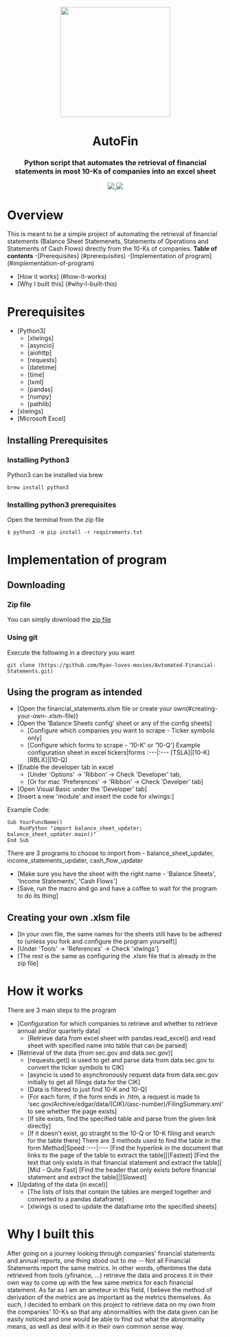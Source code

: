 <p align="center">
  <img style="-webkit-user-select: none; display: block; margin: auto; padding: env(safe-area-inset-top) env(safe-area-inset-right) env(safe-area-inset-bottom)   env(safe-area-inset-left); cursor: zoom-in;" src="https://mpng.subpng.com/20180610/kvb/kisspng-computer-icons-report-clip-art-fatality-analysis-reporting-system-5b1daa0cac57b9.3848326315286707327059.jpg" height = "256px" width = "256px">
  <h1 align="center">AutoFin</h1>
  <h3 align="center">Python script that automates the retrieval of financial statements in most 10-Ks of companies into an excel sheet</h3>
  <p align="center">
    <a href="https://lxml.de/index.html">
	    <img src="https://img.shields.io/badge/built%20with-lxml-green.svg" />
    </a>
    <a href="https://www.python.org/">
    	<img src="https://img.shields.io/badge/built%20with-Python3-red.svg" />
    </a>
  </p>
</p>

# Overview
This is meant to be a simple project of automating the retrieval of financial statements (Balance Sheet Statemenets, Statements of Operations and Statements of Cash Flows) directly from the 10-Ks of companies.
**Table of contents**
-[Prerequisites] (#prerequisites)
-[Implementation of program] (#implementation-of-program)
- [How it works] (#how-it-works)
- [Why I built this] (#why-I-built-this)

# Prerequisites
- [Python3]
  * [xlwings]
  * [asyncio]
  * [aiohttp]
  * [requests]
  * [datetime]
  * [time]
  * [lxml]
  * [pandas]
  * [numpy]
  * [pathlib]
- [xlwings]
- [Microsoft Excel]

## Installing Prerequisites

### Installing Python3
Python3 can be installed via brew
```
brew install python3
```

### Installing python3 prerequisites
Open the terminal from the zip file
```
$ python3 -m pip install -r requirements.txt
```

# Implementation of program

## Downloading
### Zip file
You can simply download the [zip file](https://github.com/Ryan-loves-movies/Automated-Financial-Statements/archive/refs/heads/master.zip) 

### Using git
Execute the following in a directory you want 

```
git clone (https://github.com/Ryan-loves-movies/Automated-Financial-Statements.git)
```

## Using the program as intended
- [Open the financial_statements.xlsm file or create your own(#creating-your-own-.xlsm-file)]
- [Open the 'Balance Sheets config' sheet or any of the config sheets]
  * [Configure which companies you want to scrape - Ticker symbols only]
  * [Configure which forms to scrape - '10-K' or '10-Q']
Example configuration sheet in excel
tickers|forms
:---|:---
[TSLA]|[10-K]
[RBLX]|[10-Q]
- [Enable the developer tab in excel 
  * [Under 'Options' -> 'Ribbon' -> Check 'Developer' tab, 
  * [Or for mac 'Preferences' -> 'Ribbon' -> Check 'Develper' tab]
- [Open Visual Basic under the 'Developer' tab]
- [Insert a new 'module' and insert the code for xlwings:]

Example Code:
```
Sub YourFuncName()
    RunPython "import balance_sheet_updater; balance_sheet_updater.main()"
End Sub
```
There are 3 programs to choose to import from - balance_sheet_updater, income_statements_updater, cash_flow_updater

- [Make sure you have the sheet with the right name - 'Balance Sheets', 'Income Statements', 'Cash Flows']
- [Save, run the macro and go and have a coffee to wait for the program to do its thing]

## Creating your own .xlsm file
- [In your own file, the same names for the sheets still have to be adhered to (unless you fork and configure the program yourself)]
- [Under 'Tools' -> 'References' -> Check 'xlwings']
- [The rest is the same as configuring the .xlsm file that is already in the zip file]

# How it works
There are 3 main steps to the program
- [Configuration for which companies to retrieve and whether to retrieve annual and/or quarterly data]
  * [Retrieve data from excel sheet with pandas.read_excel() and read sheet with specified name into table that can be parsed]
- [Retrieval of the data (from sec.gov and data.sec.gov)]
  * [requests.get() is used to get and parse data from data.sec.gov to convert the ticker symbols to CIK]
  * [asyncio is used to asynchronously request data from data.sec.gov initially to get all filings data for the CIK]
  * [Data is filtered to just find 10-K and 10-Q]
  * [For each form, if the form ends in .htm, a request is made to 'sec.gov/Archive/edgar/data/(CIK)/(asc-number)/FilingSummary.xml' to see whether the page exists]
  * [If site exists, find the specified table and parse from the given link directly]
  * [If it doesn't exist, go straight to the 10-Q or 10-K filing and search for the table there]
There are 3 methods used to find the table in the form
Method|Speed
:---|:---
[Find the hyperlink in the document that links to the page of the table to extract the table]|[Fastest]
[Find the text that only exists in that financial statement and extract the table]|[Mid - Quite Fast]
[Find the header that only exists before financial statement and extract the table]|[Slowest]
- [Updating of the data (in excel)]
  * [The lists of lists that contain the tables are merged together and converted to a pandas dataframe]
  * [xlwings is used to update the dataframe into the specified sheets]

# Why I built this
After going on a journey looking through companies' financial statements and annual reports, one thing stood out to me -- Not all Financial Statements report the same metrics. 
In other words, oftentimes the data retrieved from tools (yfinance, ...) retrieve the data and process it in their own way to come up with the few same metrics for each financial statement. As far as I am an ameteur in this field, I believe the method of derivation of the metrics are as important as the metrics themselves. As such, I decided to embark on this project to retrieve data on my own from the companies' 10-Ks so that any abnormalities with the data given can be easily noticed and one would be able to find out what the abnormality means, as well as deal with it in their own common sense way.
